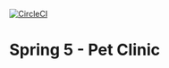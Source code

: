 [![CircleCI](https://circleci.com/gh/james-freitas/spring5-petclinic.svg?style=svg)](https://circleci.com/gh/james-freitas/spring5-petclinic)

# Spring 5 - Pet Clinic